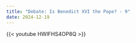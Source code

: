 ```yaml
---
title: "Debate: Is Benedict XVI the Pope? - 9"
date: 2024-12-19
---
```


{{< youtube HWlFHS4OP8Q >}}
